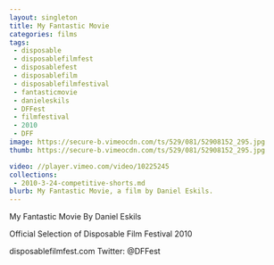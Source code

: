 ```yaml
---
layout: singleton
title: My Fantastic Movie
categories: films
tags:
 - disposable
 - disposablefilmfest
 - disposablefest
 - disposablefilm
 - disposablefilmfestival
 - fantasticmovie
 - danieleskils
 - DFFest
 - filmfestival
 - 2010
 - DFF
image: https://secure-b.vimeocdn.com/ts/529/081/52908152_295.jpg
thumb: https://secure-b.vimeocdn.com/ts/529/081/52908152_295.jpg

video: //player.vimeo.com/video/10225245
collections:
 - 2010-3-24-competitive-shorts.md
blurb: My Fantastic Movie, a film by Daniel Eskils.
---
```


My Fantastic Movie
By Daniel Eskils

Official Selection of Disposable Film Festival 2010

disposablefilmfest.com
Twitter: @DFFest